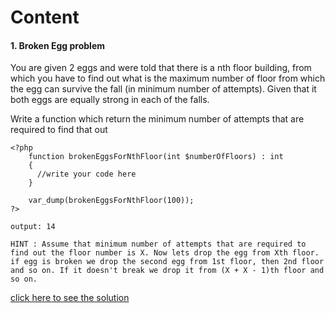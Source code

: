 # Content

#### 1. Broken Egg problem
You are given 2 eggs and were told that there is a nth floor building, from which you have to find out what is the 
maximum number of floor from which the egg can survive the fall (in minimum number of attempts). Given that it 
both eggs are equally strong in each of the falls.

Write a function which return the minimum number of attempts that are required to find that out

```
<?php
    function brokenEggsForNthFloor(int $numberOfFloors) : int
    {
      //write your code here
    }

    var_dump(brokenEggsForNthFloor(100));
?>

output: 14
```
`HINT : Assume that minimum number of attempts that are required to find out the floor number is X.
Now lets drop the egg from Xth floor. if egg is broken we drop the second egg from 1st floor, then 2nd floor 
and so on. If it doesn't break we drop it from (X + X - 1)th floor and so on.`

[click here to see the solution](https://github.com/avinash403/brainteasers/blob/master/moderate/brokenEgg.php)

